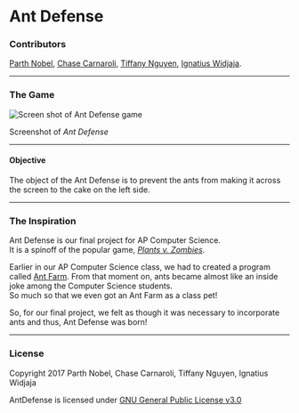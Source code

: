# Ant Defense

### Contributors
[Parth Nobel](https://www.linkedin.com/in/PTNobel/),
[Chase Carnaroli](https://www.linkedin.com/in/chase-carnaroli-5ba365141/),
[Tiffany Nguyen](https://www.linkedin.com/in/tiffany-n-85b965138/),
[Ignatius Widjaja](https://github.com/IggyW).

---
### The Game

<img src="http://i.imgur.com/S3rHiSr.png" alt="Screen shot of Ant Defense game">  

Screenshot of *Ant Defense*

---

#### Objective
The object of the Ant Defense is to prevent the ants from making it across the screen to the cake on the left side.

---

### The Inspiration
Ant Defense is our final project for AP Computer Science.  
It is a spinoff of the popular game, [*Plants v. Zombies*](http://www.popcap.com/plants-vs-zombies-1).

Earlier in our AP Computer Science class, we had to created a program called [Ant Farm](http://www.garfieldcs.com/2010/04/ant-farm-gridworld-project/).
From that moment on, ants became almost like an inside joke among the Computer Science students.  
So much so that we even got an Ant Farm as a class pet!  

So, for our final project, we felt as though it was necessary to incorporate ants and thus, Ant Defense was born!


---

### License

Copyright 2017 Parth Nobel, Chase Carnaroli, Tiffany Nguyen, Ignatius Widjaja

AntDefense is licensed under [GNU General Public License v3.0](https://www.gnu.org/licenses/gpl-3.0.en.html "License Information")

